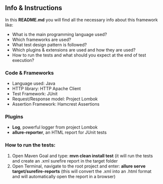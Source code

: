 ## Info & Instructions

In this **README.md** you will find all the necessary info about this framework like:
- What is the main programming language used?
- Which frameworks are used?
- What test design pattern is followed?
- Which plugins & extensions are used and how they are used?
- How to run the tests and what should you expect at the end of  test execution?

### Code & Frameworks

- Language used: Java
- HTTP library: HTTP Apache Client
- Test Framework: JUnit
- Request/Response model: Project Lombok
- Assertion Framework: Hamcrest Assertions

### Plugins

- **Log**, powerful logger from project Lombok
- **allure-reporter**, an HTML report for JUnit tests

### How to run the tests:

1. Open Maven Goal and type: **mvn clean install test** (it will run the tests and create an .xml surefire report in the target folder
2. Open Terminal, navigate to the root project and enter: **allure serve target/surefire-reports** (this will convert the .xml into an .html format and will automatically open the report in a browser)

